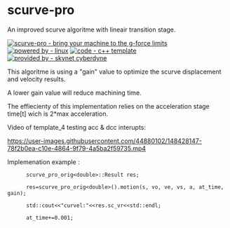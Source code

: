 # scurve-pro
An improved scurve algoritme with lineair transition stage.

[![scurve-pro - bring your machine to the g-force limits](https://img.shields.io/static/v1?label=scurve-pro&message=bring+your+machine+to+the+g-force+limits&color=blue)](https://) [![powered by - linux](https://img.shields.io/static/v1?label=powered+by&message=linux&color=red)](https://) [![code - c++ template](https://img.shields.io/static/v1?label=code&message=c%2B%2B+template&color=green)](https://) [![provided by - skynet cyberdyne](https://img.shields.io/static/v1?label=provided+by&message=skynet+cyberdyne&color=blue)](https://)
     
This algoritme is using a "gain" value to optimize the scurve displacement and velocity results.

A lower gain value will reduce machining time.

The effiecienty of this implementation relies on the acceleration stage time[t] wich is 2*max acceleration.

Video of template_4 testing acc & dcc interupts:

https://user-images.githubusercontent.com/44880102/148428147-78f2b0ea-c10e-4864-9f79-4a5ba2f59735.mp4

Implemenation example :

          scurve_pro_orig<double>::Result res;

          res=scurve_pro_orig<double>().motion(s, vo, ve, vs, a, at_time, gain);

          std::cout<<"curvel:"<<res.sc_vr<<std::endl;

          at_time+=0.001;
